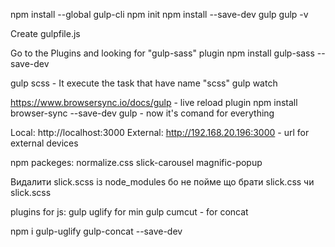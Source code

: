npm install --global gulp-cli
npm init
npm install --save-dev gulp
gulp -v

Create gulpfile.js

Go to the Plugins and looking for "gulp-sass" plugin
npm install gulp-sass --save-dev

gulp scss - It execute the task that have name "scss"
gulp watch

https://www.browsersync.io/docs/gulp     - live reload plugin
npm install browser-sync --save-dev
gulp - now it's comand for everything

   Local: http://localhost:3000
    External: http://192.168.20.196:3000  - url for external devices

npm packeges:
    normalize.css
    slick-carousel
    magnific-popup

Видалити slick.scss із node_modules бо не пойме що брати slick.css чи slick.scss

plugins for js:
    gulp uglify for min
    gulp cumcut - for concat

npm i gulp-uglify gulp-concat --save-dev
